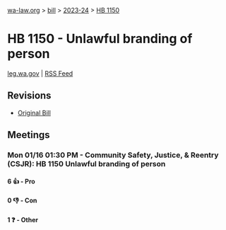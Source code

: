 [wa-law.org](/) > [bill](/bill/) > [2023-24](/bill/2023-24/) > [HB 1150](/bill/2023-24/hb/1150/)

# HB 1150 - Unlawful branding of person
[leg.wa.gov](https://app.leg.wa.gov/billsummary?BillNumber=1150&Year=2023&Initiative=false) | [RSS Feed](./rss.xml)

## Revisions
* [Original Bill](1/)

## Meetings
### Mon 01/16 01:30 PM - Community Safety, Justice, & Reentry (CSJR): HB 1150 Unlawful branding of person
#### 6 👍 - Pro

#### 0 👎 - Con

#### 1 ❓ - Other
